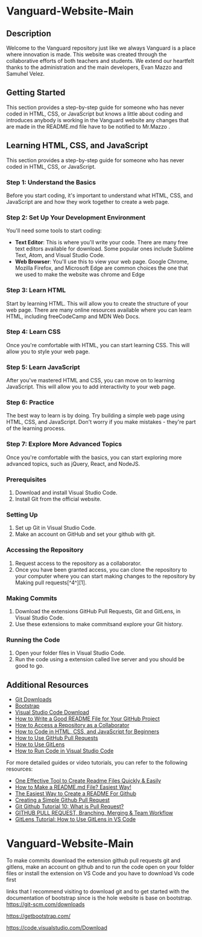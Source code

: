# Vanguard-Website-Main

## Description

Welcome to the Vanguard repository just like we always Vanguard is a place where innovation is made. This website was created through the collaborative efforts of both teachers and students. We extend our heartfelt thanks to the administration and the main developers, Evan Mazzo and Samuhel Velez.

## Getting Started

This section provides a step-by-step guide for someone who has never coded in HTML, CSS, or JavaScript but knows a little about coding and introduces anybody is working in the Vanguard website any changes that are made in the README.md file have to be notified to Mr.Mazzo .

## Learning HTML, CSS, and JavaScript

This section provides a step-by-step guide for someone who has never coded in HTML, CSS, or JavaScript.

### Step 1: Understand the Basics

Before you start coding, it's important to understand what HTML, CSS, and JavaScript are and how they work together to create a web page.

### Step 2: Set Up Your Development Environment

You'll need some tools to start coding:

- **Text Editor**: This is where you'll write your code. There are many free text editors available for download. Some popular ones include Sublime Text, Atom, and Visual Studio Code.
- **Web Browser**: You'll use this to view your web page. Google Chrome, Mozilla Firefox, and Microsoft Edge are common choices the one that we used to make the website was chrome and Edge

### Step 3: Learn HTML

Start by learning HTML. This will allow you to create the structure of your web page. There are many online resources available where you can learn HTML, including freeCodeCamp and MDN Web Docs.

### Step 4: Learn CSS

Once you're comfortable with HTML, you can start learning CSS. This will allow you to style your web page.

### Step 5: Learn JavaScript

After you've mastered HTML and CSS, you can move on to learning JavaScript. This will allow you to add interactivity to your web page.

### Step 6: Practice

The best way to learn is by doing. Try building a simple web page using HTML, CSS, and JavaScript. Don't worry if you make mistakes - they're part of the learning process.

### Step 7: Explore More Advanced Topics

Once you're comfortable with the basics, you can start exploring more advanced topics, such as jQuery, React, and NodeJS.

### Prerequisites

1. Download and install Visual Studio Code.
2. Install Git from the official website.

### Setting Up

1. Set up Git in Visual Studio Code.
2. Make an account on GitHub and set your github with git.

### Accessing the Repository

1. Request access to the repository as a collaborator.
2. Once you have been granted access, you can clone the repository to your computer where you can start making changes to the repository by Making pull requests[^4^][1].

### Making Commits

1. Download the extensions GitHub Pull Requests, Git and GitLens, in Visual Studio Code.
2. Use these extensions to make commitsand explore your Git history.

### Running the Code

1. Open your folder files in Visual Studio Code.
2. Run the code using a extension called live server and you should be good to go.

## Additional Resources

- [Git Downloads](https://code.visualstudio.com/docs/introvideos/codeediting)
- [Bootstrap](https://code.visualstudio.com/docs/introvideos/codeediting)
- [Visual Studio Code Download](https://code.visualstudio.com/docs/introvideos/codeediting)
- [How to Write a Good README File for Your GitHub Project](https://www.freecodecamp.org/news/how-to-write-a-good-readme-file/)
- [How to Access a Repository as a Collaborator](https://docs.github.com/en/repositories/managing-your-repositorys-settings-and-features/managing-repository-settings/managing-teams-and-people-with-access-to-your-repository)
- [How to Code in HTML, CSS, and JavaScript for Beginners](https://www.freecodecamp.org/news/html-css-and-javascript-explained-for-beginners/)
- [How to Use GitHub Pull Requests](https://www.howtogeek.com/devops/what-are-git-pull-requests-and-how-do-you-use-them/)
- [How to Use GitLens](https://www.gitkraken.com/blog/gitlens-tips)
- [How to Run Code in Visual Studio Code](https://www.alphr.com/vs-code-run-code/)

For more detailed guides or video tutorials, you can refer to the following resources:

- [One Effective Tool to Create Readme Files Quickly & Easily](https://www.youtube.com/watch?v=Rtpu2cWz7W8)
- [How to Make a README.md File? Easiest Way!](https://www.youtube.com/watch?v=mb9FJzkwmwg)
- [The Easiest Way to Create a README For Github](https://www.youtube.com/watch?v=QcZKsbgsLa4)
- [Creating a Simple Github Pull Request](https://www.youtube.com/watch?v=rgbCcBNZcdQ)
- [Git Github Tutorial 10: What is Pull Request?](https://www.youtube.com/watch?v=e3bjQX9jIBk)
- [GITHUB PULL REQUEST, Branching, Merging & Team Workflow](https://www.youtube.com/watch?v=oFYyTZwMyAg)
- [GitLens Tutorial: How to Use GitLens in VS Code](https://www.youtube.com/watch?v=UQPb73Zz9qk)
# Vanguard-Website-Main

To make commits download the extension github pull requests
git and gitlens, make an account on github and to run the code open 
on your folder files or install the extension on VS Code and you have to 
download Vs code first
 
  links that I recommend visiting to download git and to get started with the documentation of bootstrap since is the hole website is base on bootstrap.
https://git-scm.com/downloads

https://getbootstrap.com/

https://code.visualstudio.com/Download
